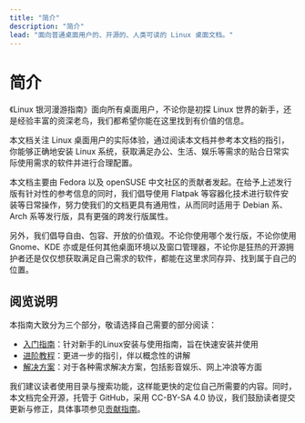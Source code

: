 ```yaml
---
title: "简介"
description: "简介"
lead: "面向普通桌面用户的、开源的、人类可读的 Linux 桌面文档。"
---
```


# 简介

《Linux 银河漫游指南》面向所有桌面用户，不论你是初探 Linux 世界的新手，还是经验丰富的资深老鸟，我们都希望你能在这里找到有价值的信息。

本文档关注 Linux 桌面用户的实际体验，通过阅读本文档并参考本文档的指引，你能够正确地安装 Linux 系统，获取满足办公、生活、娱乐等需求的贴合日常实际使用需求的软件并进行合理配置。

本文档主要由 Fedora 以及 openSUSE 中文社区的贡献者发起。在给予上述发行版有针对性的参考信息的同时，我们倡导使用 Flatpak 等容器化技术进行软件安装等日常操作，努力使我们的文档更具有通用性，从而同时适用于 Debian 系、Arch 系等发行版，具有更强的跨发行版属性。

另外，我们倡导自由、包容、开放的价值观。不论你使用哪个发行版，不论你使用 Gnome、KDE 亦或是任何其他桌面环境以及窗口管理器，不论你是狂热的开源拥护者还是仅仅想获取满足自己需求的软件，都能在这里求同存异、找到属于自己的位置。

## 阅览说明

本指南大致分为三个部分，敬请选择自己需要的部分阅读：

* [入门指南](basic/prologue/switch-to-linux.md)：针对新手的Linux安装与使用指南，旨在快速安装并使用
* [进阶教程](advanced/using-commandline.md)：更进一步的指引，伴以概念性的讲解
* [解决方案](solution/software/browser.md)：对于各种需求解决方案，包括影音娱乐、网上冲浪等方面

我们建议读者使用目录与搜索功能，这样能更快的定位自己所需要的内容。同时，本文档完全开源，托管于 GitHub，采用 CC-BY-SA 4.0 协议，我们鼓励读者提交更新与修正，具体事项参见[贡献指南](about/contributing/index.md)。